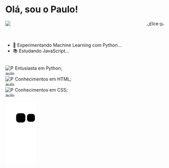 
<h1>Olá, sou o Paulo!</h1>
  <img align="right" alt="Elce-pic" height="177" style="border-radius:50px;" src="https://media.discordapp.net/attachments/514948159533744138/934618389320704040/Webp.net-gifmaker.gif?">

<link rel="stylesheet" href="https://cdn.jsdelivr.net/gh/devicons/devicon@v2.14.0/devicon.min.css">

<div align="left">
  <img height="180em" src="https://github-readme-stats.vercel.app/api?username=Elcezada&show_icons=true&theme=great-gatsby&include_all_commits=true&count_private=true">
</div>
<br><br>
 
- 🔭 Experimentando Machine Learning com Python...
- 📚 Estudando JavaScript...
  
  
<div style="display: inline_block"><br>
Entusiasta em Python;
  <img align="left" alt="Paulo.PY" height="30" width="30" src="https://cdn.jsdelivr.net/gh/devicons/devicon/icons/python/python-original.svg"> <br><br>
Conhecimentos em HTML;
  <img align="left" alt="Paulo.PY" height="30" width="30" src="https://cdn.jsdelivr.net/gh/devicons/devicon/icons/html5/html5-original.svg"> <br><br>
Conhecimentos em CSS;
  <img align="left" alt="Paulo.PY" height="30" width="30" src="https://cdn.jsdelivr.net/gh/devicons/devicon/icons/css3/css3-original.svg"> <br><br>
 

  ![Snake animation](https://github.com/Elcezada/Elcezada/blob/output/github-contribution-grid-snake.svg)
